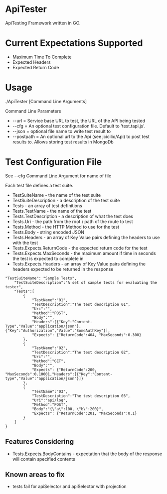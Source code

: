 ApiTester
=========

ApiTesting Framework written in GO. 


# Current Expectations Supported

* Maximum Time To Complete
* Expected Headers
* Expected Return Code


# Usage

./ApiTester [Command Line Arguments]

Command Line Parameters

* --url = Service base URL to test, the URL of the API being tested
* --cfg = An optional test configuration file. Default to 'test.tapi.js'.
* --json = optional file name to write test result to
* --postpath = An optional url to the Api (see jcicilio/Api) to post test results to. Allows storing test results in MongoDb


# Test Configuration File

See --cfg Command Line Argument for name of file

Each test file defines a test suite.

* TestSuiteName - the name of the test suite
* TestSuiteDescription - a description of the test suite
* Tests - an array of test definitions
* Tests.TestName - the name of the test
* Tests.TestDescription - a description of what the test does
* Tests.Uri - the path from the root \ path of the route to test
* Tests.Method - the HTTP Method to use for the test
* Tests.Body - string encoded JSON
* Tests.Headers - an array of Key Value pairs defining the headers to use with the test
* Tests.Expects.ReturnCode - the expected return code for the test
* Tests.Expects.MaxSeconds - the maximum amount if time in seconds the test is expected to complete in
* Tests.Expects.Headers - an array of Key Value pairs defining the headers expected to be returned in the response


```
"TestSuiteName": "Sample Tests",
	"TestSuiteDescription":"A set of sample tests for evaluating the tester",
	"Tests":[
		{
			"TestName":"01",
			"TestDescription":"The test description 01",
			"Uri":"",
			"Method":"POST",
			"Body":"",
			"Headers":[{"Key":"Content-Type","Value":"application/json"},{"Key":"Authorization","Value":"SomeAuthKey"}],
			"Expects": {"ReturnCode":404, "MaxSeconds":0.300}
		},
		{
			"TestName":"02",
			"TestDescription":"The test description 02",
			"Uri":"",
			"Method":"GET",
			"Body":"",
			"Expects": {"ReturnCode":200, "MaxSeconds":0.10001,"Headers":[{"Key":"Content-type","Value":"application/json"}]}
		},
		{
			"TestName":"03",
			"TestDescription":"The test description 03",
			"Uri":"api/log",
			"Method":"POST",
			"Body":"{\"a\":100, \"b\":200}",
			"Expects": {"ReturnCode":201, "MaxSeconds":0.1}
		}
	]
}
```

## Features Considering

* Tests.Expects.BodyContains - expectation that the body of the response will contain specified contents

## Known areas to fix

 * tests fail for apiSelector and apiSelector with projection